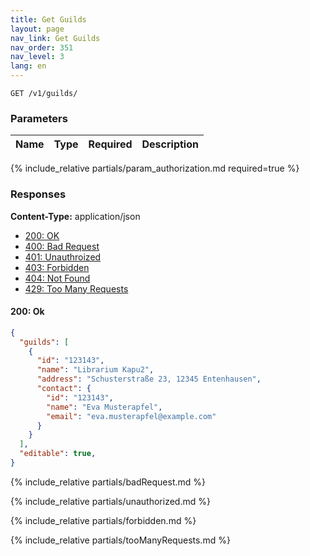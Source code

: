 ```yaml
---
title: Get Guilds
layout: page
nav_link: Get Guilds
nav_order: 351
nav_level: 3
lang: en
---
```


```
GET /v1/guilds/
```

### Parameters

| Name | Type  | Required | Description |
|:--------------|:--------|:----------:|:----------------------------------------------------------------------------------|
{% include_relative partials/param_authorization.md required=true %}

### Responses
**Content-Type:** application/json
- [200: OK](#200-ok)
- [400: Bad Request](#400-bad-request)
- [401: Unauthroized](#401-unauthorized)
- [403: Forbidden](#403-forbidden)
- [404: Not Found](#404-not-found)
- [429: Too Many Requests](#429-too-many-requests)

#### 200: Ok
```json
{
  "guilds": [
    {
      "id": "123143",
      "name": "Librarium Kapu2",
      "address": "Schusterstraße 23, 12345 Entenhausen",
      "contact": {
        "id": "123143",
        "name": "Eva Musterapfel",
        "email": "eva.musterapfel@example.com"
      }
    }
  ],
  "editable": true,
}
```

{% include_relative partials/badRequest.md %}

{% include_relative partials/unauthorized.md %}

{% include_relative partials/forbidden.md %}

{% include_relative partials/tooManyRequests.md %}

